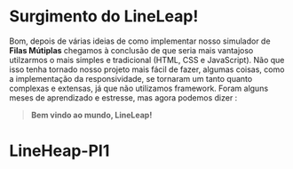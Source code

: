 # Surgimento do LineLeap!

Bom, depois de várias ideias de como implementar nosso simulador de **Filas Mútiplas** chegamos à conclusão de que seria mais vantajoso utilzarmos o mais simples e tradicional (HTML, CSS e JavaScript).  Não que isso tenha tornado nosso projeto mais fácil de fazer, algumas coisas, como a implementação da responsividade, se tornaram um tanto quanto complexas e extensas, já que não utilizamos framework. Foram alguns meses de aprendizado e estresse, mas agora podemos dizer :

> **Bem vindo ao mundo, LineLeap!**
# LineHeap-PI1
